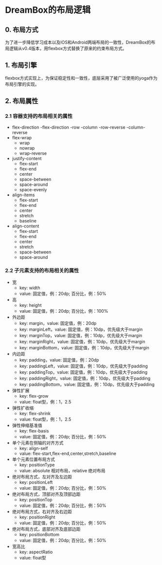 # DreamBox的布局逻辑

## 0. 布局方式

为了进一步降低学习成本以及IOS和Android两端布局的一致性，DreamBox的布局逻辑从v0.4版本，用flexbox方式替换了原来的约束布局方式。

## 1. 布局引擎

flexbox方式实现上，为保证稳定性和一致性，底层采用了被广泛使用的yoga作为布局引擎的实现。

## 2. 布局属性

### 2.1 容器支持的布局相关的属性

- flex-direction
    -flex-direction
    -row
    -column
    -row-reverse
    -column-reverse
- flex-wrap
    - wrap
    - nowrap
    - wrap-reverse
- justify-content
    - flex-start
    - flex-end
    - center
    - space-between
    - space-around
    - space-evenly
- align-items
    - flex-start
    - flex-end
    - center
    - stretch
    - baseline
- align-content
    - flex-start
    - flex-end
    - center
    - stretch
    - space-between
    - space-around

### 2.2 子元素支持的布局相关的属性
- 宽
    - key: width
    - value: 固定值，例：20dp; 百分比，例：50%
- 高
    - key: height
    - value: 固定值，例：20dp; 百分比，例：100%
- 外边距
    - key: margin，value: 固定值，例：20dp
    - key: marginLeft，value: 固定值，例：10dp，优先级大于margin
    - key: marginTop，value: 固定值，例：10dp，优先级大于margin
    - key: marginRight，value: 固定值，例：10dp，优先级大于margin
    - key: marginBottom，value: 固定值，例：10dp，优先级大于margin
- 内边距
    - key: padding，value: 固定值，例：20dp
    - key: paddingLeft，value: 固定值，例：10dp，优先级大于padding
    - key: paddingTop，value: 固定值，例：10dp，优先级大于padding
    - key: paddingRight，value: 固定值，例：10dp，优先级大于padding
    - key: paddingBottom，value: 固定值，例：10dp，优先级大于padding
- 弹性扩展
    - key: flex-grow
    - value: float型，例：1，2.5
- 弹性扩收缩
    - key: flex-shrink
    - value: float型，例：1，2.5
- 弹性伸缩基准值
    - key: flex-basis
    - value: 固定值，例：20dp; 百分比，例：50%
- 单个元素在侧轴的对齐方式
    - key: align-self
    - value: flex-start,flex-end,center,stretch,baseline
- 单个元素位置布局方式
    - key: positionType
    - value: absolute 相对布局，relative 绝对布局
- 绝对布局方式，左对齐及左边距
    - key: positionLeft
    - value: 固定值，例：20dp; 百分比，例：50%
- 绝对布局方式，顶部对齐及顶部边距
    - key: positionTop
    - value: 固定值，例：20dp; 百分比，例：50%
- 绝对布局方式，右对齐及右边距
    - key: positionRight
    - value: 固定值，例：20dp; 百分比，例：50%
- 绝对布局方式，底部对齐及底部边距
    - key: positionBottom
    - value: 固定值，例：20dp; 百分比，例：50%
- 宽高比
    - key: aspectRatio
    - value: float型
